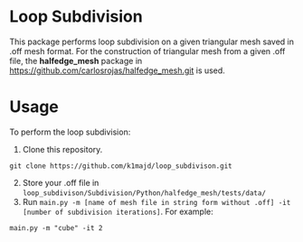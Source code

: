 # Loop Subdivision
This package performs loop subdivision on a given triangular mesh saved in .off mesh format.
For the construction of triangular mesh from a given .off file, the **halfedge_mesh** package in 
https://github.com/carlosrojas/halfedge_mesh.git is used. 

# Usage
To perform the loop subdivision: 
1. Clone this repository.
```
git clone https://github.com/k1majd/loop_subdivison.git
```
2. Store your .off file in `loop_subdivison/Subdivision/Python/halfedge_mesh/tests/data/`
3. Run `main.py -m [name of mesh file in string form without .off] -it [number of subdivision iterations]`. For example:
```
main.py -m "cube" -it 2
```
